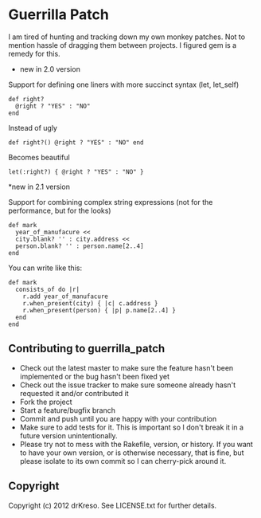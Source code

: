 Guerrilla Patch
================

I am tired of hunting and tracking down my own monkey patches. Not to mention hassle of dragging them between projects. I figured gem is a remedy for this.

* new in 2.0 version

Support for defining one liners with more succinct syntax (let, let_self)

```
def right?
  @right ? "YES" : "NO"
end
```

Instead of ugly

```
def right?() @right ? "YES" : "NO" end
```

Becomes beautiful

```
let(:right?) { @right ? "YES" : "NO" }
```

*new in 2.1 version

Support for combining complex string expressions (not for the performance, but for the looks)

```
def mark
  year_of_manufacure <<
  city.blank? '' : city.address <<
  person.blank? '' : person.name[2..4]
end
```

You can write like this:
```
def mark
  consists_of do |r|
    r.add year_of_manufacure
    r.when_present(city) { |c| c.address }
    r.when_present(person) { |p| p.name[2..4] }
  end
end
```


Contributing to guerrilla_patch
-------------------------------
 
* Check out the latest master to make sure the feature hasn't been implemented or the bug hasn't been fixed yet
* Check out the issue tracker to make sure someone already hasn't requested it and/or contributed it
* Fork the project
* Start a feature/bugfix branch
* Commit and push until you are happy with your contribution
* Make sure to add tests for it. This is important so I don't break it in a future version unintentionally.
* Please try not to mess with the Rakefile, version, or history. If you want to have your own version, or is otherwise necessary, that is fine, but please isolate to its own commit so I can cherry-pick around it.

Copyright
----------

Copyright (c) 2012 drKreso. See LICENSE.txt for
further details.

